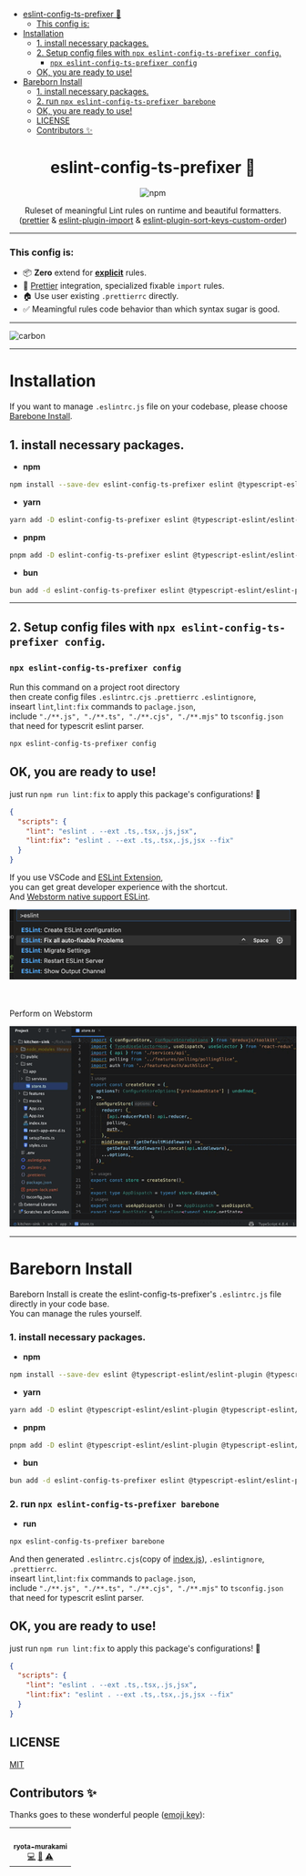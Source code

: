 <!-- START doctoc generated TOC please keep comment here to allow auto update -->
<!-- DON'T EDIT THIS SECTION, INSTEAD RE-RUN doctoc TO UPDATE -->

- [eslint-config-ts-prefixer 🌈](#eslint-config-ts-prefixer-)
  - [This config is:](#this-config-is)
- [Installation](#installation)
  - [1. install necessary packages.](#1-install-necessary-packages)
  - [2. Setup config files with `npx eslint-config-ts-prefixer config`.](#2-setup-config-files-with-npx-eslint-config-ts-prefixer-config)
    - [`npx eslint-config-ts-prefixer config`](#npx-eslint-config-ts-prefixer-config)
  - [OK, you are ready to use!](#ok-you-are-ready-to-use)
- [Bareborn Install](#bareborn-install)
  - [1. install necessary packages.](#1-install-necessary-packages-1)
  - [2. run `npx eslint-config-ts-prefixer barebone`](#2-run-npx-eslint-config-ts-prefixer-barebone)
  - [OK, you are ready to use!](#ok-you-are-ready-to-use-1)
  - [LICENSE](#license)
  - [Contributors ✨](#contributors-)

<!-- END doctoc generated TOC please keep comment here to allow auto update -->

<div align="center">
<h1>eslint-config-ts-prefixer 🌈</h1>

![npm](https://img.shields.io/npm/dm/eslint-config-ts-prefixer)

<p>Ruleset of meaningful Lint rules on runtime and beautiful formatters. (<a href="https://prettier.io/">prettier</a> & <a href="https://www.npmjs.com/package/eslint-plugin-import">eslint-plugin-import</a> & <a href="https://github.com/hugoattal/eslint-plugin-sort-keys-custom-order">eslint-plugin-sort-keys-custom-order</a>)
</div>

---

### This config is:

- 📦 **Zero** extend for [**explicit**](https://github.com/laststance/eslint-config-ts-prefixer/blob/main/index.js) rules.
- 💅 [Prettier](https://prettier.io/) integration, specialized fixable `import` rules.
- 🏠 Use user existing `.prettierrc` directly.
- ✅ Meamingful rules code behavior than which syntax sugar is good.

---

![carbon](https://github.com/laststance/eslint-config-ts-prefixer/assets/5501268/ecd9b954-adf3-48ab-a406-5506070aafd1)

---

# Installation

If you want to manage `.eslintrc.js` file on your codebase, please choose [Barebone Install](#bareborn-install).

## 1. install necessary packages.

- **npm**

```bash
npm install --save-dev eslint-config-ts-prefixer eslint @typescript-eslint/eslint-plugin @typescript-eslint/parser typescript eslint-plugin-import eslint-import-resolver-typescript eslint-plugin-prettier eslint-plugin-sort-keys-custom-order prettier
```

- **yarn**

```bash
yarn add -D eslint-config-ts-prefixer eslint @typescript-eslint/eslint-plugin @typescript-eslint/parser typescript eslint-plugin-import eslint-import-resolver-typescript eslint-plugin-prettier eslint-plugin-sort-keys-custom-order prettier
```

- **pnpm**

```bash
pnpm add -D eslint-config-ts-prefixer eslint @typescript-eslint/eslint-plugin @typescript-eslint/parser typescript eslint-plugin-import eslint-import-resolver-typescript eslint-plugin-prettier eslint-plugin-sort-keys-custom-order prettier
```

- **bun**

```bash
bun add -d eslint-config-ts-prefixer eslint @typescript-eslint/eslint-plugin @typescript-eslint/parser typescript eslint-plugin-import eslint-import-resolver-typescript eslint-plugin-prettier eslint-plugin-sort-keys-custom-order prettier
```

---

## 2. Setup config files with `npx eslint-config-ts-prefixer config`.

### `npx eslint-config-ts-prefixer config`

Run this command on a project root directory  
then create config files `.eslintrc.cjs` `.prettierrc` `.eslintignore`,  
inseart `lint`,`lint:fix` commands to `paclage.json`,  
include `"./**.js", "./**.ts", "./**.cjs", "./**.mjs"` to `tsconfig.json` that need for typescrit eslint parser.

```bash
npx eslint-config-ts-prefixer config
```

## OK, you are ready to use!

just run `npm run lint:fix` to apply this package's configurations! 🎉

```json
{
  "scripts": {
    "lint": "eslint . --ext .ts,.tsx,.js,jsx",
    "lint:fix": "eslint . --ext .ts,.tsx,.js,jsx --fix"
  }
}
```

If you use VSCode and [ESLint Extension](https://marketplace.visualstudio.com/items?itemName=dbaeumer.vscode-eslint),  
you can get great developer experience with the shortcut.  
And [Webstorm native support ESLint](https://www.jetbrains.com/help/webstorm/eslint.html#ws_eslint_configure_run_eslint_on_save).

<div align="left">
  <img src="./assets/extension.png" alt="config"/>
</div>

<br>
<br>

<div align="leftr">
  <p>Perform on Webstorm</p>
    <img src="./assets/autofix.gif" alt="autofix" />
</div>

---

# Bareborn Install

Bareborn Install is create the eslint-config-ts-prefixer's `.eslintrc.js` file directly in your code base.  
You can manage the rules yourself.

### 1. install necessary packages.

- **npm**

```bash
npm install --save-dev eslint @typescript-eslint/eslint-plugin @typescript-eslint/parser typescript eslint-plugin-import eslint-import-resolver-typescript eslint-plugin-prettier eslint-plugin-sort-keys-custom-order prettier
```

- **yarn**

```bash
yarn add -D eslint @typescript-eslint/eslint-plugin @typescript-eslint/parser typescript eslint-plugin-import eslint-import-resolver-typescript eslint-plugin-prettier eslint-plugin-sort-keys-custom-order prettier
```

- **pnpm**

```bash
pnpm add -D eslint @typescript-eslint/eslint-plugin @typescript-eslint/parser typescript eslint-plugin-import eslint-import-resolver-typescript eslint-plugin-prettier eslint-plugin-sort-keys-custom-order prettier
```

- **bun**

```bash
bun add -d eslint-config-ts-prefixer eslint @typescript-eslint/eslint-plugin @typescript-eslint/parser typescript eslint-plugin-import eslint-import-resolver-typescript eslint-plugin-prettier eslint-plugin-sort-keys-custom-order prettier
```

### 2. run `npx eslint-config-ts-prefixer barebone`

- **run**

```bash
npx eslint-config-ts-prefixer barebone
```

And then generated `.eslintrc.cjs`(copy of [index.js](./index.cjs)), `.eslintignore`, `.prettierrc`.  
inseart `lint`,`lint:fix` commands to `paclage.json`,  
include `"./**.js", "./**.ts", "./**.cjs", "./**.mjs"` to `tsconfig.json` that need for typescrit eslint parser.

## OK, you are ready to use!

just run `npm run lint:fix` to apply this package's configurations! 🎉

```json
{
  "scripts": {
    "lint": "eslint . --ext .ts,.tsx,.js,jsx",
    "lint:fix": "eslint . --ext .ts,.tsx,.js,jsx --fix"
  }
}
```

## LICENSE

[MIT](https://opensource.org/license/mit/)

## Contributors ✨

Thanks goes to these wonderful people ([emoji key](https://allcontributors.org/docs/en/emoji-key)):

<!-- ALL-CONTRIBUTORS-LIST:START - Do not remove or modify this section -->
<!-- prettier-ignore-start -->
<!-- markdownlint-disable -->
<table>
  <tr>
    <td align="center"><a href="http://ryota-murakami.github.io/"><img src="https://avatars1.githubusercontent.com/u/5501268?s=400&u=7bf6b1580b95930980af2588ef0057f3e9ec1ff8&v=4?s=100" width="100px;" alt=""/><br /><sub><b>ryota-murakami</b></sub></a><br /><a href="https://github.com/laststance/create-react-app-vite/commits?author=ryota-murakami" title="Code">💻</a> <a href="https://github.com/laststance/create-react-app-vite/commits?author=ryota-murakami" title="Documentation">📖</a> <a href="https://github.com/laststance/create-react-app-vite/commits?author=ryota-murakami" title="Tests">⚠️</a></td>
  </tr>
</table>

<!-- markdownlint-restore -->
<!-- prettier-ignore-end -->

<!-- ALL-CONTRIBUTORS-LIST:END -->
